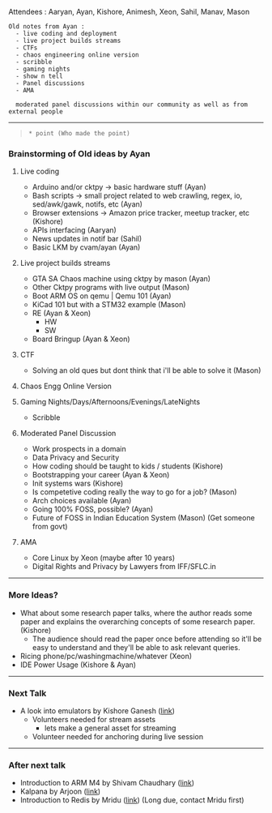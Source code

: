 Attendees : 
  Aaryan, Ayan, Kishore, Animesh, Xeon, Sahil, Manav, Mason
  
```
Old notes from Ayan : 
  - live coding and deployment
  - live project builds streams 
  - CTFs
  - chaos engineering online version
  - scribble
  - gaming nights 
  - show n tell 
  - Panel discussions
  - AMA

  moderated panel discussions within our community as well as from external people
```

***

> `* point (Who made the point)`

### Brainstorming of Old ideas by Ayan

1. Live coding
    * Arduino and/or cktpy -> basic hardware stuff (Ayan)
    * Bash scripts -> small project related to web crawling, regex, io, sed/awk/gawk, notifs, etc (Ayan)
    * Browser extensions -> Amazon price tracker, meetup tracker, etc (Kishore)
    * APIs interfacing (Aaryan)
    * News updates in notif bar (Sahil)
    * Basic LKM by cvam/ayan (Ayan)
 
2. Live project builds streams
    * GTA SA Chaos machine using cktpy by mason (Ayan)
    * Other Cktpy programs with live output (Mason)
    * Boot ARM OS on qemu | Qemu 101 (Ayan)
    * KiCad 101 but with a STM32 example (Mason)
    * RE (Ayan & Xeon)
      - HW
      - SW
    * Board Bringup (Ayan & Xeon)

3. CTF
    * Solving an old ques but dont think that i'll be able to solve it (Mason)

4. Chaos Engg Online Version

5. Gaming Nights/Days/Afternoons/Evenings/LateNights
    * Scribble
  
6. Moderated Panel Discussion
    * Work prospects in a domain
    * Data Privacy and Security
    * How coding should be taught to kids / students (Kishore)
    * Bootstrapping your career (Ayan & Xeon)
    * Init systems wars (Kishore)
    * Is competetive coding really the way to go for a job? (Mason)
    * Arch choices available (Ayan)
    * Going 100% FOSS, possible? (Ayan)
    * Future of FOSS in Indian Education System (Mason) (Get someone from govt)

7. AMA
    * Core Linux by Xeon (maybe after 10 years)
    * Digital Rights and Privacy by Lawyers from IFF/SFLC.in

***

### More Ideas?

* What about some research paper talks, where the author reads some paper and explains the overarching concepts of some research paper. (Kishore)
  - The audience should read the paper once before attending so it'll be easy to understand and they'll be able to ask
    relevant queries.
* Ricing phone/pc/washingmachine/whatever (Xeon)
* IDE Power Usage (Kishore & Ayan)

***

### Next Talk

* A look into emulators by Kishore Ganesh ([link](ILUGD/talks/issues/178))
  - Volunteers needed for stream assets
    * lets make a general asset for streaming
  - Volunteer needed for anchoring during live session

***

### After next talk

* Introduction to ARM M4 by Shivam Chaudhary ([link](ILUGD/talks/issues/152))
* Kalpana by Arjoon ([link](ILUGD/talks/issues/177))
* Introduction to Redis by Mridu ([link](ILUGD/talks/issues/129)) (Long due, contact Mridu first)
